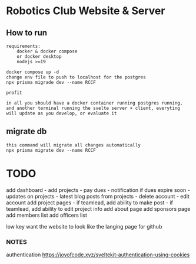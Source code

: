 # Robotics Club Website & Server

## How to run

    requirements:
        docker & docker compose
        or docker desktop
        nodejs >=19

    docker compose up -d
    change env file to push to localhost for the postgres
    npx prisma migrade dev --name RCCF

    profit

    in all you should have a docker container running postgres running, and another terminal running the svelte server + client, everyting will update as you develop, or evaluate it

## migrate db

    this command will migrate all changes automatically
    npx prisma migrate dev --name RCCF

# TODO

add dashboard - add projects - pay dues - notification if dues expire soon - updates on projects - latest blog posts from projects - delete account - edit account
add project pages - if teamlead, add ability to make post - if teamlead, add ability to edit project info
add about page
add sponsors page
add members list
add officers list

low key want the website to look like the langing page for github

### NOTES

authentication
<https://joyofcode.xyz/sveltekit-authentication-using-cookies>
